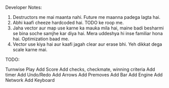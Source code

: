 Developer Notes:
1. Destructors me mai maanta nahi. Future me maanna padega lagta hai.
2. Abhi kaafi cheeze hardcoded hai. TODO ke roop me.
3. Jaha vector aur map use karne ka mauka mila hai, maine badi besharmi se bina soche samjhe kar diya hai. Mera uddeshya hi inse familiar hona hai. Optimization baad me.
4. Vector use kiya hai aur kaafi jagah clear aur erase bhi. Yeh dikkat dega scale karne mai.


TODO: 

Turnwise Play
Add Score
Add checks, checkmate, winning criteria
Add timer
Add Undo/Redo
Add Arrows
Add Premoves
Add Bar
Add Engine
Add Network
Add Keyboard